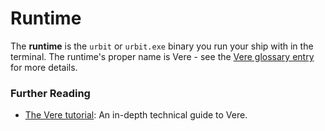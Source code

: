 # Runtime

The **runtime** is the `urbit` or `urbit.exe` binary you run your ship with in the terminal. The runtime's proper name is Vere - see the [Vere glossary entry](vere) for more details.

### Further Reading

- [The Vere tutorial](../system/runtime): An in-depth technical guide to Vere.
